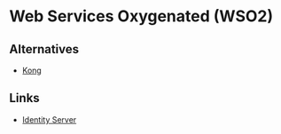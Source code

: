 # Web Services Oxygenated (WSO2)

## Alternatives

- [Kong](/kong.md)

## Links

- [Identity Server](https://wso2.com/identity-and-access-management/)
